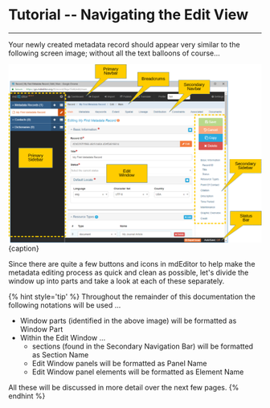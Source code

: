 # Tutorial -- Navigating the Edit View
---
Your newly created metadata record should appear very similar to the following screen image; without all the text balloons of course...

![The Edit View of a metadata record](/assets/tutorial/orientation-main-window.png){caption}

Since there are quite a few buttons and icons in mdEditor to help make the metadata editing process as quick and clean as possible, let's divide the window up into parts and take a look at each of these separately.  

{% hint style='tip' %}
  Throughout the remainder of this documentation the following notations will be used ...
  * Window parts (identified in the above image) will be formatted as <span class="md-window">Window Part</span>
  * Within the <span class="md-window">Edit Window</span> ...
    * sections (found in the <span class="md-window">Secondary Navigation Bar</span>) will be formatted as <span class="md-section">Section Name</span>
    * <span class="md-window">Edit Window</span> panels will be formatted as <span class="md-panel">Panel Name</span>
    * <span class="md-window">Edit Window</span> panel elements will be formatted as <span class="md-element">Element Name</span>
    
    
  All these will be discussed in more detail over the next few pages.
{% endhint %}
